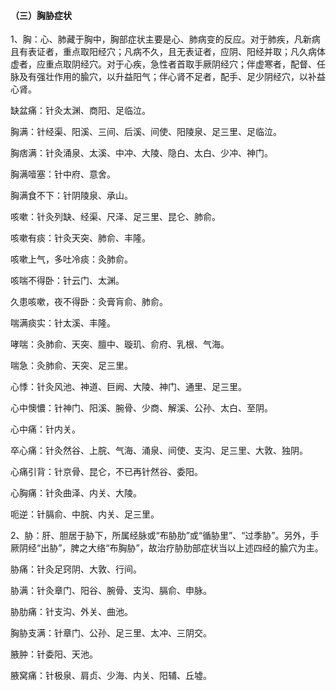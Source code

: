 #### （三）胸胁症状

1、胸：心、肺藏于胸中，胸部症状主要是心、肺病变的反应。对于肺疾，凡新病且有表证者，重点取阳经穴；凡病不久，且无表证者，应阴、阳经并取；凡久病体虚者，应重点取阴经穴。对于心疾，急性者首取手厥阴经穴；伴虚寒者，配督、任脉及有强壮作用的腧穴，以升益阳气；伴心肾不足者，配手、足少阴经穴，以补益心肾。

缺盆痛：针灸太渊、商阳、足临泣。

胸满：针经渠、阳溪、三间、后溪、间使、阳陵泉、足三里、足临泣。

胸痞满：针灸涌泉、太溪、中冲、大陵、隐白、太白、少冲、神门。

胸满噎塞：针中府、意舍。

胸满食不下：针阴陵泉、承山。

咳嗽：针灸列缺、经渠、尺泽、足三里、昆仑、肺俞。

咳嗽有痰：针灸天突、肺俞、丰隆。

咳嗽上气，多吐冷痰：灸肺俞。

咳喘不得卧：针云门、太渊。

久患咳嗽，夜不得卧：灸膏肓俞、肺俞。

喘满痰实：针太溪、丰隆。

哮喘：灸肺俞、天突、膻中、璇玑、俞府、乳根、气海。

喘急：灸肺俞、天突、足三里。

心悸：针灸风池、神道、巨阙、大陵、神门、通里、足三里。

心中懊憹：针神门、阳溪、腕骨、少商、解溪、公孙、太白、至阴。

心中痛：针内关。

卒心痛：针灸然谷、上脘、气海、涌泉、间使、支沟、足三里、大敦、独阴。

心痛引背：针京骨、昆仑，不已再针然谷、委阳。

心胸痛：针灸曲泽、内关、大陵。

呃逆：针膈俞、中脘、内关、足三里。

2、胁：肝、胆居于胁下，所属经脉或“布胁肋”或“循胁里”、“过季胁”。另外，手厥阴经“出胁”，脾之大络“布胸胁”，故治疗胁肋部症状当以上述四经的腧穴为主。

胁痛：针灸足窍阴、大敦、行间。

胁满：针灸章门、阳谷、腕骨、支沟、膈俞、申脉。

胁肋痛：针支沟、外关、曲池。

胸胁支满：针章门、公孙、足三里、太冲、三阴交。

腋肿：针委阳、天池。

腋窝痛：针极泉、肩贞、少海、内关、阳辅、丘墟。

